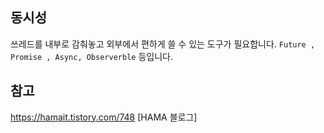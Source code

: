 ## 동시성

쓰레드를 내부로 감춰놓고 외부에서 편하게 쓸 수 있는 도구가 필요합니다. `Future , Promise , Async, Observerble` 등입니다.

## 참고

https://hamait.tistory.com/748 [HAMA 블로그]
